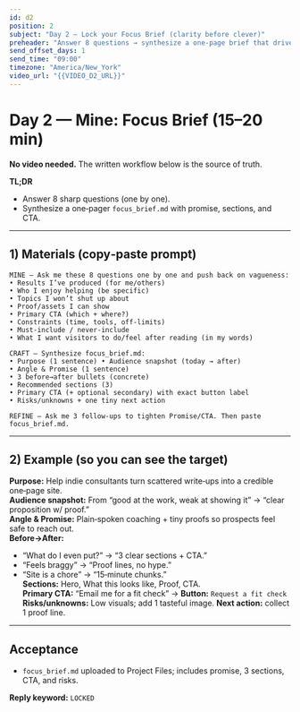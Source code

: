 ```yaml
---
id: d2
position: 2
subject: "Day 2 — Lock your Focus Brief (clarity before clever)"
preheader: "Answer 8 questions → synthesize a one‑page brief that drives everything."
send_offset_days: 1
send_time: "09:00"
timezone: "America/New_York"
video_url: "{{VIDEO_D2_URL}}"
---
```


# Day 2 — Mine: Focus Brief (15–20 min)

**No video needed.** The written workflow below is the source of truth.

**TL;DR**
- Answer 8 sharp questions (one by one).  
- Synthesize a one‑pager `focus_brief.md` with promise, sections, and CTA.

---

## 1) Materials (copy‑paste prompt)

```
MINE — Ask me these 8 questions one by one and push back on vagueness:
• Results I’ve produced (for me/others)
• Who I enjoy helping (be specific)
• Topics I won’t shut up about
• Proof/assets I can show
• Primary CTA (which + where?)
• Constraints (time, tools, off-limits)
• Must-include / never-include
• What I want visitors to do/feel after reading (in my words)

CRAFT — Synthesize focus_brief.md:
• Purpose (1 sentence) • Audience snapshot (today → after)
• Angle & Promise (1 sentence)
• 3 before→after bullets (concrete)
• Recommended sections (3)
• Primary CTA (+ optional secondary) with exact button label
• Risks/unknowns + one tiny next action

REFINE — Ask me 3 follow-ups to tighten Promise/CTA. Then paste focus_brief.md.
```
---

## 2) Example (so you can see the target)

**Purpose:** Help indie consultants turn scattered write‑ups into a credible one‑page site.  
**Audience snapshot:** From “good at the work, weak at showing it” → “clear proposition w/ proof.”  
**Angle & Promise:** Plain‑spoken coaching + tiny proofs so prospects feel safe to reach out.  
**Before→After:**  
- “What do I even put?” → “3 clear sections + CTA.”  
- “Feels braggy” → “Proof lines, no hype.”  
- “Site is a chore” → “15‑minute chunks.”  
**Sections:** Hero, What this looks like, Proof, CTA.  
**Primary CTA:** “Email me for a fit check” → **Button:** `Request a fit check`  
**Risks/unknowns:** Low visuals; add 1 tasteful image. **Next action:** collect 1 proof line.

---

## Acceptance

- `focus_brief.md` uploaded to Project Files; includes promise, 3 sections, CTA, and risks.

**Reply keyword:** `LOCKED`
